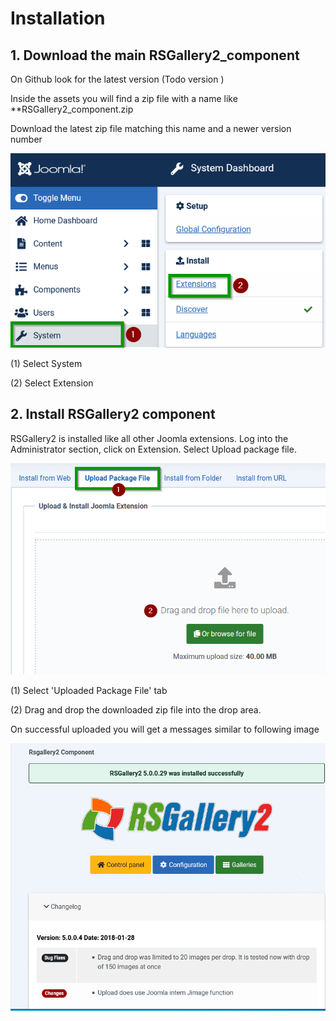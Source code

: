# Installation

## 1. Download the main RSGallery2_component





 On Github look for the latest version (Todo version )  






Inside the assets you will find a zip file with a name like **RSGallery2_component.zip

Download the latest zip file matching this name and a newer version number


![download](download_RSGallery2_component.png)

(1) Select System

(2) Select Extension



## 2. Install RSGallery2 component

RSGallery2 is installed like all other Joomla extensions. Log into the Administrator section, click on Extension. Select Upload package file.



![installation_component](installation_component.png)

(1) Select 'Uploaded Package File' tab


(2) Drag and drop the downloaded zip file into  the drop area.

On successful uploaded you will get a messages similar to following image

![ install_success](download_result.png)
